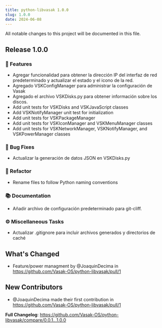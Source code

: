 ```yaml
---
title: python-libvasak 1.0.0
slug: 1.0.0
date: 2024-06-08
---
```


All notable changes to this project will be documented in this file.

## Release 1.0.0

### 🚀 Features

- Agregar funcionalidad para obtener la dirección IP del interfaz de red predeterminado y actualizar el estado y el icono de la red.
- Agregado VSKConfigManager para administrar la configuración de Vasak
- Agregado el archivo VSKDisks.py para obtener información sobre los discos.
- Add unit tests for VSKDisks and VSKJavaScript classes
- Add VSKNotifyManager unit test for initialization
- Add unit tests for VSKPackageManager
- Add unit tests for VSKIconManager and VSKMenuManager classes
- Add unit tests for VSKNetworkManager, VSKNotifyManager, and VSKPowerManager classes

### 🐛 Bug Fixes

- Actualizar la generación de datos JSON en VSKDisks.py

### 🚜 Refactor

- Rename files to follow Python naming conventions

### 📚 Documentation

- Añadir archivo de configuración predeterminado para git-cliff.

### ⚙️ Miscellaneous Tasks

- Actualizar .gitignore para incluir archivos generados y directorios de caché

## What's Changed
* Feature/power managment by @JoaquinDecima in https://github.com/Vasak-OS/python-libvasak/pull/1

## New Contributors
* @JoaquinDecima made their first contribution in https://github.com/Vasak-OS/python-libvasak/pull/1

**Full Changelog**: https://github.com/Vasak-OS/python-libvasak/compare/0.0.1...1.0.0